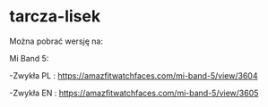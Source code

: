 # tarcza-lisek
Można pobrać wersję na:



 Mi Band 5:
  
  
  
  
  -Zwykła PL : https://amazfitwatchfaces.com/mi-band-5/view/3604
  
  
  
  
  -Zwykła EN : https://amazfitwatchfaces.com/mi-band-5/view/3605
